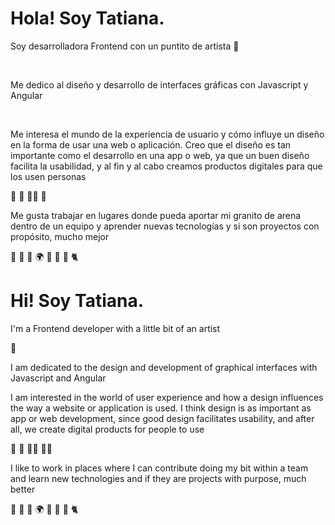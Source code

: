 
# Hola! Soy Tatiana.

<p>Soy desarrolladora Frontend con un puntito de artista 🎨</p> </br>
<p>Me dedico al diseño y desarrollo de interfaces gráficas con Javascript y Angular </p> </br>

<p>Me interesa el mundo de la experiencia de usuario y cómo influye un diseño en la forma de usar una web o aplicación. Creo que el diseño es tan importante como el desarrollo en una app o web, ya que un buen diseño facilita la usabilidad, y al fin y al cabo creamos productos digitales para que los usen personas</p> 👧 👦 👱‍♀️ 👨‍ </br>

<p>Me gusta trabajar en lugares donde pueda aportar mi granito de arena dentro de un equipo y aprender nuevas tecnologías y si son proyectos con propósito, mucho mejor</p> 🍃 🌳 🎋 🌍 🐇 🐒 🐘 🐈 </br>

# Hi! Soy Tatiana.
<p>I'm a Frontend developer with a little bit of an artist</p> 🎨
<p>I am dedicated to the design and development of graphical interfaces with Javascript and Angular</p>

<p>I am interested in the world of user experience and how a design influences the way a website or application is used. I think design is as important as app or web development, since good design facilitates usability, and after all, we create digital products for people to use</p> 👧 👦 👱‍♀️ 👨‍🦱

<p>I like to work in places where I can contribute doing my bit within a team and learn new technologies and if they are projects with purpose, much better</p> 🍃 🌳 🎋 🌍 🐇 🐒 🐘 🐈
